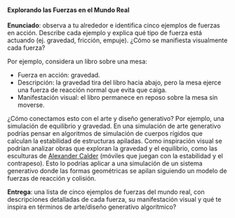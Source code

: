 #### Explorando las Fuerzas en el Mundo Real

**Enunciado**: observa a tu alrededor e identifica cinco ejemplos de fuerzas en acción. Describe cada ejemplo y explica qué tipo de fuerza está actuando (ej. gravedad, fricción, empuje). ¿Cómo se manifiesta visualmente cada fuerza?

Por ejemplo, considera un libro sobre una mesa:

- Fuerza en acción: gravedad.
- Descripción: la gravedad tira del libro hacia abajo, pero la mesa ejerce una fuerza de reacción normal que evita que caiga.
- Manifestación visual: el libro permanece en reposo sobre la mesa sin moverse.

¿Cómo conectamos esto con el arte y diseño generativo? Por ejemplo, una simulación de equilibrio y gravedad. En una simulación de arte generativo podrías pensar en algoritmos de simulación de cuerpos rígidos que calculan la estabilidad de estructuras apiladas. Como inspiración visual se podrían 
analizar obras que exploran la gravedad y el equilibrio, como las esculturas de 
[Alexander Calder](https://youtu.be/FUchd9wwBoI?si=b-s6SZWgt_EEdrOP) (móviles que juegan con la estabilidad y el contrapeso). Esto lo podrías aplicar a una simulación de un sistema generativo donde las formas geométricas se apilan siguiendo un modelo de fuerzas de reacción y colisión.

**Entrega**: una lista de cinco ejemplos de fuerzas del mundo real, con descripciones detalladas de cada fuerza, su manifestación visual y qué te inspira en términos de arte/diseño generativo 
algorítmico?

